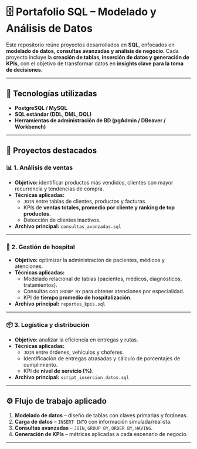# 🗄️ Portafolio SQL – Modelado y Análisis de Datos  

Este repositorio reúne proyectos desarrollados en **SQL**, enfocados en **modelado de datos, consultas avanzadas y análisis de negocio**. Cada proyecto incluye la **creación de tablas, inserción de datos y generación de KPIs**, con el objetivo de transformar datos en **insights clave para la toma de decisiones**.  

---

## 🚀 Tecnologías utilizadas  
- **PostgreSQL / MySQL**  
- **SQL estándar (DDL, DML, DQL)**  
- **Herramientas de administración de BD (pgAdmin / DBeaver / Workbench)**  

---

## 📂 Proyectos destacados  

### 📊 1. Análisis de ventas  
- **Objetivo:** identificar productos más vendidos, clientes con mayor recurrencia y tendencias de compra.  
- **Técnicas aplicadas:**  
  - `JOIN` entre tablas de clientes, productos y facturas.  
  - KPIs de **ventas totales, promedio por cliente y ranking de top productos**.  
  - Detección de clientes inactivos.  
- **Archivo principal:** `consultas_avanzadas.sql`  

---

### 🏥 2. Gestión de hospital  
- **Objetivo:** optimizar la administración de pacientes, médicos y atenciones.  
- **Técnicas aplicadas:**  
  - Modelado relacional de tablas (pacientes, médicos, diagnósticos, tratamientos).  
  - Consultas con `GROUP BY` para obtener atenciones por especialidad.  
  - KPI de **tiempo promedio de hospitalización**.  
- **Archivo principal:** `reportes_kpis.sql`  

---

### 📦 3. Logística y distribución  
- **Objetivo:** analizar la eficiencia en entregas y rutas.  
- **Técnicas aplicadas:**  
  - `JOIN` entre órdenes, vehículos y choferes.  
  - Identificación de entregas atrasadas y cálculo de porcentajes de cumplimiento.  
  - KPI de **nivel de servicio (%)**.  
- **Archivo principal:** `script_insercion_datos.sql`  

---

## ⚙️ Flujo de trabajo aplicado  

1. **Modelado de datos** – diseño de tablas con claves primarias y foráneas.  
2. **Carga de datos** – `INSERT INTO` con información simulada/realista.  
3. **Consultas avanzadas** – `JOIN`, `GROUP BY`, `ORDER BY`, `HAVING`.  
4. **Generación de KPIs** – métricas aplicadas a cada escenario de negocio.  

---


